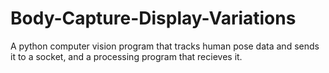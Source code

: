 # Body-Capture-Display-Variations
A python computer vision program that tracks human pose data and sends it to a socket, and a processing program that recieves it.
